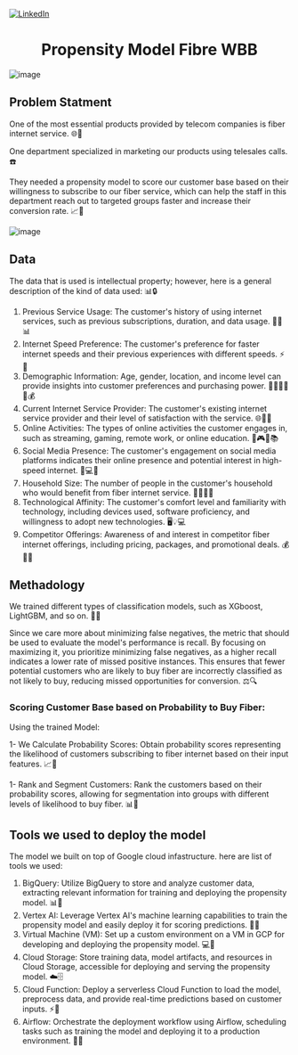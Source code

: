


[![LinkedIn][linkedin-shield]][linkedin-url]



<h1 align="center">Propensity Model Fibre WBB</h1>

<img align="center">![image](https://github.com/othneildrew/Best-README-Template/assets/46527978/80b3aa56-472a-4c00-b540-a5cedbcb1180)</img>

## Problem Statment

One of the most essential products provided by telecom companies is fiber internet service. 🌐💨

One department specialized in marketing our products using telesales calls. ☎️ 

They needed a propensity model to score our customer base based on their willingness to subscribe to our fiber service, which can help the staff in this department reach out to targeted groups faster and increase their conversion rate. 📈🎯

![image](https://github.com/othneildrew/Best-README-Template/assets/46527978/df662318-f625-4493-8381-515f9b816c9f)



## Data 

The data that is used is intellectual property; however, here is a general description of the kind of data used: 📊🔒

1. Previous Service Usage: The customer's history of using internet services, such as previous subscriptions, duration, and data usage. 📶📆📊
2. Internet Speed Preference: The customer's preference for faster internet speeds and their previous experiences with different speeds. ⚡📶
3. Demographic Information: Age, gender, location, and income level can provide insights into customer preferences and purchasing power. 👨‍👩‍👧‍👦📍💰
4. Current Internet Service Provider: The customer's existing internet service provider and their level of satisfaction with the service. 🌐🏢😊
5. Online Activities: The types of online activities the customer engages in, such as streaming, gaming, remote work, or online education. 🎥🎮💼📚
6. Social Media Presence: The customer's engagement on social media platforms indicates their online presence and potential interest in high-speed internet. 📱💻🌐
7. Household Size: The number of people in the customer's household who would benefit from fiber internet service. 👨‍👩‍👧‍👦
8. Technological Affinity: The customer's comfort level and familiarity with technology, including devices used, software proficiency, and willingness to adopt new technologies. 🖥️💡💻
9. Competitor Offerings: Awareness of and interest in competitor fiber internet offerings, including pricing, packages, and promotional deals. 💰💼👀

## Methadology

We trained different types of classification models, such as XGboost, LightGBM, and so on. 🌟🧪

Since we care more about minimizing false negatives, the metric that should be used to evaluate the model's performance is recall. By focusing on maximizing it, you prioritize minimizing false negatives, as a higher recall indicates a lower rate of missed positive instances. This ensures that fewer potential customers who are likely to buy fiber are incorrectly classified as not likely to buy, reducing missed opportunities for conversion. ⚖️🔍

### Scoring Customer Base based on Probability to Buy Fiber:

Using the trained Model:

1- We Calculate Probability Scores: Obtain probability scores representing the likelihood of customers subscribing to fiber internet based on their input features. 📈💯

1- Rank and Segment Customers: Rank the customers based on their probability scores, allowing for segmentation into groups with different levels of likelihood to buy fiber. 📊👥

## Tools we used to deploy the model
The model we built on top of Google cloud infastructure.
here are list of tools we used:
1. BigQuery: Utilize BigQuery to store and analyze customer data, extracting relevant information for training and deploying the propensity model. 📊💾
2. Vertex AI: Leverage Vertex AI's machine learning capabilities to train the propensity model and easily deploy it for scoring predictions. 🧠🚀
3. Virtual Machine (VM): Set up a custom environment on a VM in GCP for developing and deploying the propensity model. 💻🔧
4. Cloud Storage: Store training data, model artifacts, and resources in Cloud Storage, accessible for deploying and serving the propensity model. ☁️🗄️
5. Cloud Function: Deploy a serverless Cloud Function to load the model, preprocess data, and provide real-time predictions based on customer inputs. ⚡️🔮
6. Airflow: Orchestrate the deployment workflow using Airflow, scheduling tasks such as training the model and deploying it to a production environment. 🔄📅



<!-- MARKDOWN LINKS & IMAGES -->
<!-- https://www.markdownguide.org/basic-syntax/#reference-style-links -->
[contributors-shield]: https://img.shields.io/github/contributors/othneildrew/Best-README-Template.svg?style=for-the-badge
[contributors-url]: https://github.com/othneildrew/Best-README-Template/graphs/contributors
[forks-shield]: https://img.shields.io/github/forks/othneildrew/Best-README-Template.svg?style=for-the-badge
[forks-url]: https://github.com/othneildrew/Best-README-Template/network/members
[stars-shield]: https://img.shields.io/github/stars/othneildrew/Best-README-Template.svg?style=for-the-badge
[stars-url]: https://github.com/othneildrew/Best-README-Template/stargazers
[issues-shield]: https://img.shields.io/github/issues/othneildrew/Best-README-Template.svg?style=for-the-badge
[issues-url]: https://github.com/othneildrew/Best-README-Template/issues
[license-shield]: https://img.shields.io/github/license/othneildrew/Best-README-Template.svg?style=for-the-badge
[license-url]: https://github.com/othneildrew/Best-README-Template/blob/master/LICENSE.txt
[linkedin-shield]: https://img.shields.io/badge/-LinkedIn-black.svg?style=for-the-badge&logo=linkedin&colorB=555
[linkedin-url]: https://www.linkedin.com/in/yousif-abdalla/
[product-screenshot]: images/screenshot.png
[Next.js]: https://img.shields.io/badge/next.js-000000?style=for-the-badge&logo=nextdotjs&logoColor=white
[Next-url]: https://nextjs.org/
[React.js]: https://img.shields.io/badge/React-20232A?style=for-the-badge&logo=react&logoColor=61DAFB
[React-url]: https://reactjs.org/
[Vue.js]: https://img.shields.io/badge/Vue.js-35495E?style=for-the-badge&logo=vuedotjs&logoColor=4FC08D
[Vue-url]: https://vuejs.org/
[Angular.io]: https://img.shields.io/badge/Angular-DD0031?style=for-the-badge&logo=angular&logoColor=white
[Angular-url]: https://angular.io/
[Svelte.dev]: https://img.shields.io/badge/Svelte-4A4A55?style=for-the-badge&logo=svelte&logoColor=FF3E00
[Svelte-url]: https://svelte.dev/
[Laravel.com]: https://img.shields.io/badge/Laravel-FF2D20?style=for-the-badge&logo=laravel&logoColor=white
[Laravel-url]: https://laravel.com
[Bootstrap.com]: https://img.shields.io/badge/Bootstrap-563D7C?style=for-the-badge&logo=bootstrap&logoColor=white
[Bootstrap-url]: https://getbootstrap.com
[JQuery.com]: https://img.shields.io/badge/jQuery-0769AD?style=for-the-badge&logo=jquery&logoColor=white
[JQuery-url]: https://jquery.com 

